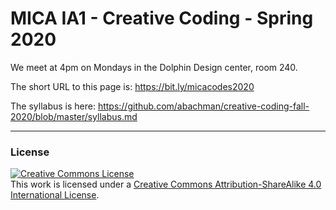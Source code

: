 # MICA IA1 - Creative Coding - Spring 2020

We meet at 4pm on Mondays in the Dolphin Design center, room 240.

The short URL to this page is: https://bit.ly/micacodes2020

The syllabus is here: https://github.com/abachman/creative-coding-fall-2020/blob/master/syllabus.md




- - - - - -

### License

<a rel="license" href="http://creativecommons.org/licenses/by-sa/4.0/"><img alt="Creative Commons License" style="border-width:0" src="https://i.creativecommons.org/l/by-sa/4.0/88x31.png" /></a><br />This work is licensed under a <a rel="license" href="http://creativecommons.org/licenses/by-sa/4.0/">Creative Commons Attribution-ShareAlike 4.0 International License</a>.
